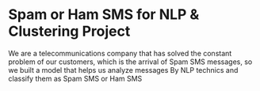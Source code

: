 # Spam or Ham SMS for NLP & Clustering Project 
We are a telecommunications company that has solved the constant problem of our customers, which is the arrival of Spam SMS messages, so we built a model that helps us analyze messages By NLP technics and classify them as Spam SMS or Ham SMS
